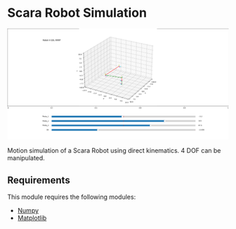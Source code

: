 # Scara Robot Simulation

![Design preview for the Web Page](preview.png)

Motion simulation of a Scara Robot using direct kinematics. 4 DOF can be manipulated.

## Requirements

This module requires the following modules:
- [Numpy](https://numpy.org/)
- [Matplotlib](https://matplotlib.org/)